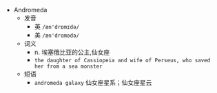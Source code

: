 - Andromeda
  - 发音
    - 英 `/æn'drɒmɪdə/`
    - 美 `/æn'drɑmədə/`
  - 词义
    - n. 埃塞俄比亚的公主,仙女座
    - `the daughter of Cassiopeia and wife of Perseus, who saved her from a sea monster `
  - 短语
    - `andromeda galaxy` 仙女座星系；仙女座星云 
